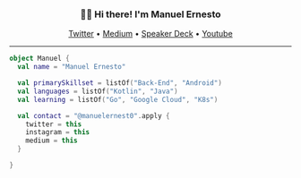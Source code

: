 <h3 align="center">👋🏿 Hi there! I'm Manuel Ernesto</h3>
<p align="center">
  <a href="https://twitter.com/manuelernest0/">Twitter</a> •
  <a href="https://manuelernest0.medium.com/">Medium</a> •
  <a href="https://speakerdeck.com/manuelernest0">Speaker Deck</a> •
  <a href="https://www.youtube.com/manuelernesto">Youtube</a>
</p>

---

```kotlin
object Manuel {
  val name = "Manuel Ernesto"

  val primarySkillset = listOf("Back-End", "Android")
  val languages = listOf("Kotlin", "Java")
  val learning = listOf("Go", "Google Cloud", "K8s")

  val contact = "@manuelernest0".apply {
    twitter = this
    instagram = this
    medium = this
  }

}
```


